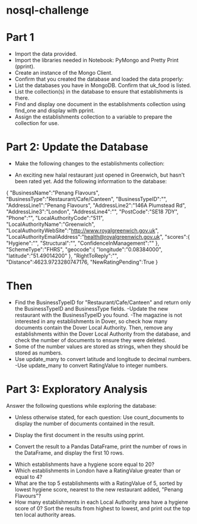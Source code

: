 # nosql-challenge
# Part 1
- Import the data provided. 
- Import the libraries needed in Notebook: PyMongo and Pretty Print (pprint).
- Create an instance of the Mongo Client.
- Confirm that you created the database and loaded the data properly:
- List the databases you have in MongoDB. Confirm that uk_food is listed.
- List the collection(s) in the database to ensure that establishments is there.
- Find and display one document in the establishments collection using find_one and display with pprint.
- Assign the establishments collection to a variable to prepare the collection for use.

# Part 2: Update the Database
- Make the following changes to the establishments collection:

- An exciting new halal restaurant just opened in Greenwich, but hasn't been rated yet. Add the following information to the database:

{
    "BusinessName":"Penang Flavours",
    "BusinessType":"Restaurant/Cafe/Canteen",
    "BusinessTypeID":"",
    "AddressLine1":"Penang Flavours",
    "AddressLine2":"146A Plumstead Rd",
    "AddressLine3":"London",
    "AddressLine4":"",
    "PostCode":"SE18 7DY",
    "Phone":"",
    "LocalAuthorityCode":"511",
    "LocalAuthorityName":"Greenwich",
    "LocalAuthorityWebSite":"http://www.royalgreenwich.gov.uk",
    "LocalAuthorityEmailAddress":"health@royalgreenwich.gov.uk",
    "scores":{
        "Hygiene":"",
        "Structural":"",
        "ConfidenceInManagement":""
    },
    "SchemeType":"FHRS",
    "geocode":{
        "longitude":"0.08384000",
        "latitude":"51.49014200"
    },
    "RightToReply":"",
    "Distance":4623.9723280747176,
    "NewRatingPending":True
}

# Then 
- Find the BusinessTypeID for "Restaurant/Cafe/Canteen" and return only the BusinessTypeID and BusinessType fields.
-Update the new restaurant with the BusinessTypeID you found.
-The magazine is not interested in any establishments in Dover, so check how many documents contain the Dover Local Authority. Then, remove any establishments within the Dover Local Authority from the database, and check the number of documents to ensure they were deleted.
- Some of the number values are stored as strings, when they should be stored as numbers.
- Use update_many to convert latitude and longitude to decimal numbers.
-Use update_many to convert RatingValue to integer numbers.

# Part 3: Exploratory Analysis
Answer the following questions while exploring the database:

- Unless otherwise stated, for each question:
Use count_documents to display the number of documents contained in the result.

- Display the first document in the results using pprint.
- Convert the result to a Pandas DataFrame, print the number of rows in the DataFrame, and display the first 10 rows.

* Which establishments have a hygiene score equal to 20?
* Which establishments in London have a RatingValue greater than or equal to 4?
* What are the top 5 establishments with a RatingValue of 5, sorted by lowest hygiene score, nearest to the new restaurant added, "Penang Flavours"?
* How many establishments in each Local Authority area have a hygiene score of 0? Sort the results from highest to lowest, and print out the top ten local authority areas.


